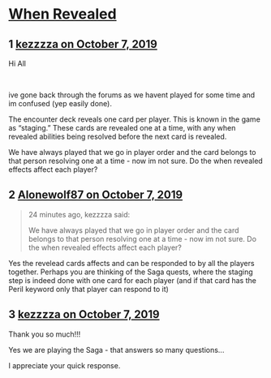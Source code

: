 # [When Revealed](https://community.fantasyflightgames.com/topic/300877-when-revealed/)

## 1 [kezzzza on October 7, 2019](https://community.fantasyflightgames.com/topic/300877-when-revealed/?do=findComment&comment=3800969)

Hi All

 

ive gone back through the forums as we havent played for some time and im confused (yep easily done).

The encounter deck reveals one card per player. This is known in the game as “staging.” These cards are revealed one at a time, with any when revealed abilities being resolved before the next card is revealed.

We have always played that we go in player order and the card belongs to that person resolving one at a time - now im not sure. Do the when revealed effects affect each player? 

## 2 [Alonewolf87 on October 7, 2019](https://community.fantasyflightgames.com/topic/300877-when-revealed/?do=findComment&comment=3800977)

> 24 minutes ago, kezzzza said:
> 
> We have always played that we go in player order and the card belongs to that person resolving one at a time - now im not sure. Do the when revealed effects affect each player? 

Yes the revelead cards affects and can be responded to by all the players together. Perhaps you are thinking of the Saga quests, where the staging step is indeed done with one card for each player (and if that card has the Peril keyword only that player can respond to it)

## 3 [kezzzza on October 7, 2019](https://community.fantasyflightgames.com/topic/300877-when-revealed/?do=findComment&comment=3800987)

Thank you so much!!!

Yes we are playing the Saga - that answers so many questions...

I appreciate your quick response.

